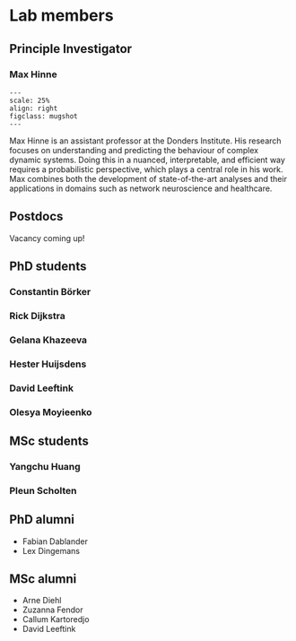 # Lab members

## Principle Investigator

### Max Hinne

```{figure} ../images/max_head.jpg
---
scale: 25%
align: right
figclass: mugshot
---
```

Max Hinne is an assistant professor at the Donders Institute. His research focuses on understanding and predicting the behaviour of complex dynamic systems. Doing this in a nuanced, interpretable, and efficient way requires a probabilistic perspective, which plays a central role in his work. Max combines both the development of state-of-the-art analyses and their applications in domains such as network neuroscience and healthcare.

## Postdocs

Vacancy coming up!

## PhD students

### Constantin Börker

### Rick Dijkstra

### Gelana Khazeeva

### Hester Huijsdens

### David Leeftink

### Olesya Moyieenko

## MSc students

### Yangchu Huang

### Pleun Scholten


## PhD alumni

* Fabian Dablander
* Lex Dingemans

## MSc alumni

* Arne Diehl
* Zuzanna Fendor
* Callum Kartoredjo
* David Leeftink

